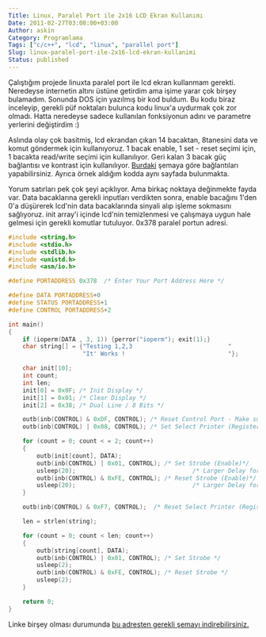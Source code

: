 ```yaml
---
Title: Linux, Paralel Port ile 2x16 LCD Ekran Kullanımı
Date: 2011-02-27T03:08:00+03:00
Author: askin
Category: Programlama
Tags: ["c/c++", "lcd", "linux", "parallel port"]
Slug: linux-paralel-port-ile-2x16-lcd-ekran-kullanimi
Status: published
---
```


Çalıştığım projede linuxta paralel port ile lcd ekran kullanmam gerekti. Neredeyse internetin altını üstüne getirdim ama işime yarar çok birşey bulamadım. Sonunda DOS için yazılmış bir kod buldum. Bu kodu biraz inceleyip, gerekli püf noktaları bulunca kodu linux'a uydurmak çok zor olmadı. Hatta neredeyse sadece kullanılan fonksiyonun adını ve parametre yerlerini değiştirdim :)

Aslında olay çok basitmiş, lcd ekrandan çıkan 14 bacaktan, 8tanesini data ve komut göndermek için kullanıyoruz. 1 bacak enable, 1 set - reset seçimi için, 1 bacakta read/write seçimi için kullanılıyor. Geri kalan 3 bacak güç bağlantısı ve kontrast için kullanılıyor. [Burdaki](http://www.beyondlogic.org/parlcd/parlcd.htm) şemaya göre bağlantıları yapabilirsiniz. Ayrıca örnek aldığım kodda aynı sayfada bulunmakta.

Yorum satırları pek çok şeyi açıklıyor. Ama birkaç noktaya değinmekte fayda var. Data bacaklarına gerekli inputları verdikten sonra, enable bacağını 1'den 0'a düşürerek lcd'nin data bacaklarında sinyali alıp işleme sokmasını sağlıyoruz. init array'i içinde lcd'nin temizlenmesi ve çalışmaya uygun hale gelmesi için gerekli komutlar tutuluyor. 0x378 paralel portun adresi.

```c
#include <string.h>
#include <stdio.h>
#include <stdlib.h>
#include <unistd.h>
#include <asm/io.h>

#define PORTADDRESS 0x378  /* Enter Your Port Address Here */

#define DATA PORTADDRESS+0
#define STATUS PORTADDRESS+1
#define CONTROL PORTADDRESS+2

int main()
{
    if (ioperm(DATA , 3, 1)) {perror("ioperm"); exit(1);}
    char string[] = {"Testing 1,2,3                           "
                     "It' Works !                             "};

    char init[10];
    int count;
    int len;
    init[0] = 0x0F; /* Init Display */
    init[1] = 0x01; /* Clear Display */
    init[2] = 0x38; /* Dual Line / 8 Bits */

    outb(inb(CONTROL) & 0xDF, CONTROL); /* Reset Control Port - Make sure Forward Direction */
    outb(inb(CONTROL) | 0x08, CONTROL); /* Set Select Printer (Register Select) */

    for (count = 0; count < = 2; count++)
    {
        outb(init[count], DATA);
        outb(inb(CONTROL) | 0x01, CONTROL); /* Set Strobe (Enable)*/
        usleep(20);                                 /* Larger Delay for INIT */
        outb(inb(CONTROL) & 0xFE, CONTROL); /* Reset Strobe (Enable)*/
        usleep(20);                                 /* Larger Delay for INIT */
    }

    outb(inb(CONTROL) & 0xF7, CONTROL);  /* Reset Select Printer (Register Select) */

    len = strlen(string);

    for (count = 0; count < len; count++)
    {
        outb(string[count], DATA);
        outb(inb(CONTROL) | 0x01, CONTROL); /* Set Strobe */
        usleep(2);
        outb(inb(CONTROL) & 0xFE, CONTROL); /* Reset Strobe */
        usleep(2);
    }

    return 0;
}
```

Linke birşey olması durumunda [bu adresten gerekli şemayı indirebilirsiniz.](/uploads/2011/02/parlcd.gif)
